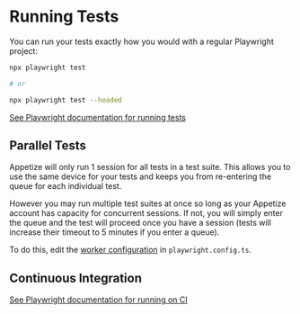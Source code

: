 # Running Tests

You can run your tests exactly how you would with a regular Playwright project:

```bash
npx playwright test

# or

npx playwright test --headed
```

[See Playwright documentation for running tests](https://playwright.dev/docs/running-tests)

## Parallel Tests

Appetize will only run 1 session for all tests in a test suite. This allows you to use the same device for your tests and keeps you from re-entering the queue for each individual test.

However you may run multiple test suites at once so long as your Appetize account has capacity for concurrent sessions. If not, you will simply enter the queue and the test will proceed once you have a session (tests will increase their timeout to 5 minutes if you enter a queue).

To do this, edit the [worker configuration](https://playwright.dev/docs/test-parallel#worker-processes) in `playwright.config.ts`.&#x20;

## Continuous Integration

[See Playwright documentation for running on CI](https://playwright.dev/docs/ci)
